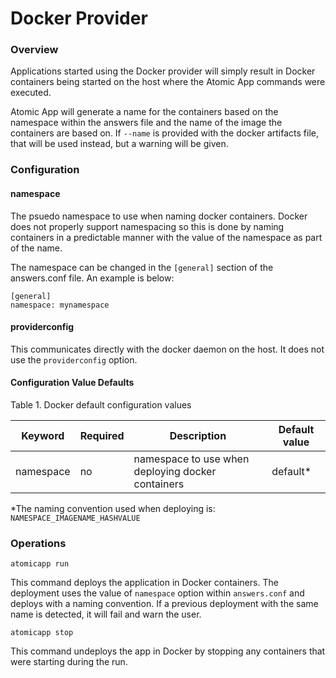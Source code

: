 # Docker Provider

### Overview

Applications started using the Docker provider will simply result
in Docker containers being started on the host where the Atomic App
commands were executed.

Atomic App will generate a name for the containers based on the
namespace within the answers file and the name of the image the
containers are based on. If `--name` is provided with the docker
artifacts file, that will be used instead, but a warning will be
given.


### Configuration

#### namespace

The psuedo namespace to use when naming docker containers. Docker
does not properly support namespacing so this is done by naming
containers in a predictable manner with the value of the namespace as
part of the name.

The namespace can be changed in the `[general]` section of the
answers.conf file. An example is below:

```
[general]
namespace: mynamespace
```

#### providerconfig
This communicates directly with the docker daemon on the host. It does
not use the `providerconfig` option.

#### Configuration Value Defaults

Table 1. Docker default configuration values

Keyword  | Required | Description                                           | Default value
---------|----------|-------------------------------------------------------|--------------
namespace|   no     |   namespace to use when deploying docker containers   | default\*

\*The naming convention used when deploying is: `NAMESPACE_IMAGENAME_HASHVALUE`


### Operations

```
atomicapp run
```

This command deploys the application in Docker containers. The deployment uses 
the value of `namespace` option within `answers.conf` and deploys with
a naming convention. If a previous deployment with the same name is detected, 
it will fail and warn the user.

```
atomicapp stop
```

This command undeploys the app in Docker by stopping any containers
that were starting during the run.

